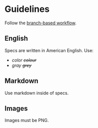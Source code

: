 # Guidelines

Follow the [branch-based workflow][flow].

## English

Specs are written in American English. Use:

* *color* ~~*colour*~~
* *gray* ~~*grey*~~

## Markdown

Use markdown inside of specs.

## Images

Images must be PNG.

[flow]: https://guides.github.com/introduction/flow/

